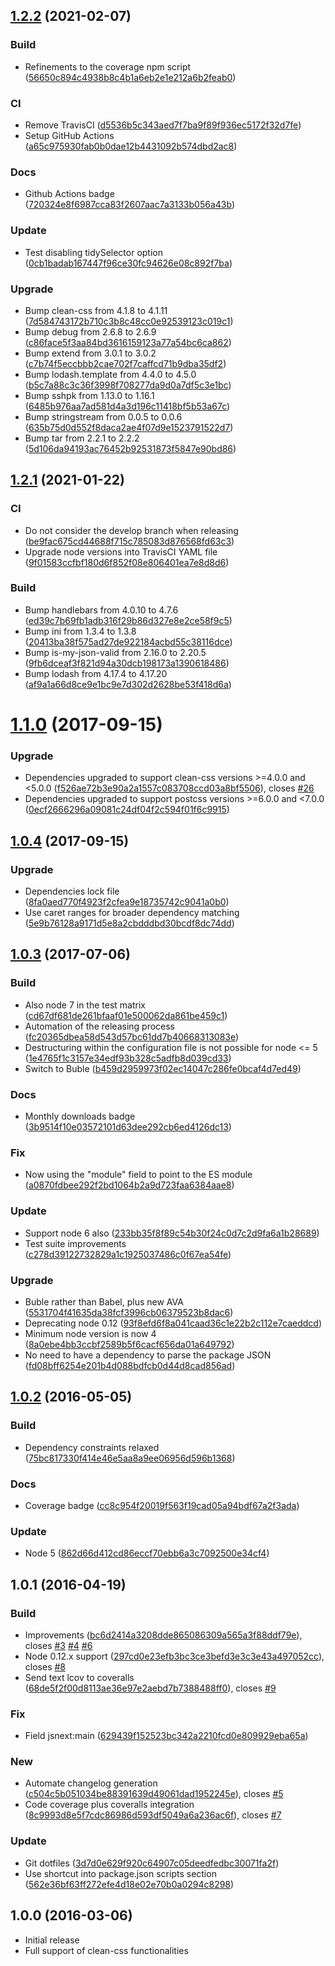 <a name="1.2.2"></a>
## [1.2.2](https://github.com/leodido/postcss-clean/compare/v1.2.1...v1.2.2) (2021-02-07)


### Build

* Refinements to the coverage npm script ([56650c894c4938b8c4b1a6eb2e1e212a6b2feab0](https://github.com/leodido/postcss-clean/commit/56650c894c4938b8c4b1a6eb2e1e212a6b2feab0))

### CI

* Remove TravisCI ([d5536b5c343aed7f7ba9f89f936ec5172f32d7fe](https://github.com/leodido/postcss-clean/commit/d5536b5c343aed7f7ba9f89f936ec5172f32d7fe))
* Setup GitHub Actions ([a65c975930fab0b0dae12b4431092b574dbd2ac8](https://github.com/leodido/postcss-clean/commit/a65c975930fab0b0dae12b4431092b574dbd2ac8))

### Docs

* Github Actions badge ([720324e8f6987cca83f2607aac7a3133b056a43b](https://github.com/leodido/postcss-clean/commit/720324e8f6987cca83f2607aac7a3133b056a43b))

### Update

* Test disabling tidySelector option ([0cb1badab167447f96ce30fc94626e08c892f7ba](https://github.com/leodido/postcss-clean/commit/0cb1badab167447f96ce30fc94626e08c892f7ba))

### Upgrade

* Bump clean-css from 4.1.8 to 4.1.11 ([7d584743172b710c3b8c48cc0e92539123c019c1](https://github.com/leodido/postcss-clean/commit/7d584743172b710c3b8c48cc0e92539123c019c1))
* Bump debug from 2.6.8 to 2.6.9 ([c86face5f3aa84bd3616159123a77a54bc6ca862](https://github.com/leodido/postcss-clean/commit/c86face5f3aa84bd3616159123a77a54bc6ca862))
* Bump extend from 3.0.1 to 3.0.2 ([c7b74f5eccbbb2cae702f7caffcd71b9dba35df2](https://github.com/leodido/postcss-clean/commit/c7b74f5eccbbb2cae702f7caffcd71b9dba35df2))
* Bump lodash.template from 4.4.0 to 4.5.0 ([b5c7a88c3c36f3998f708277da9d0a7df5c3e1bc](https://github.com/leodido/postcss-clean/commit/b5c7a88c3c36f3998f708277da9d0a7df5c3e1bc))
* Bump sshpk from 1.13.0 to 1.16.1 ([6485b976aa7ad581d4a3d196c11418bf5b53a67c](https://github.com/leodido/postcss-clean/commit/6485b976aa7ad581d4a3d196c11418bf5b53a67c))
* Bump stringstream from 0.0.5 to 0.0.6 ([635b75d0d552f8daca2ae4f07d9e1523791522d7](https://github.com/leodido/postcss-clean/commit/635b75d0d552f8daca2ae4f07d9e1523791522d7))
* Bump tar from 2.2.1 to 2.2.2 ([5d106da94193ac76452b92531873f5847e90bd86](https://github.com/leodido/postcss-clean/commit/5d106da94193ac76452b92531873f5847e90bd86))



<a name="1.2.1"></a>
## [1.2.1](https://github.com/leodido/postcss-clean/compare/v1.1.0...v1.2.1) (2021-01-22)


### CI

* Do not consider the develop branch when releasing ([be9fac675cd44688f715c785083d876568fd63c3](https://github.com/leodido/postcss-clean/commit/be9fac675cd44688f715c785083d876568fd63c3))
* Upgrade node versions into TravisCI YAML file ([9f01583ccfbf180d6f852f08e806401ea7e8d8d6](https://github.com/leodido/postcss-clean/commit/9f01583ccfbf180d6f852f08e806401ea7e8d8d6))

### Build

* Bump handlebars from 4.0.10 to 4.7.6 ([ed39c7b69fb1adb316f29b86d327e8e2ce58f9c5](https://github.com/leodido/postcss-clean/commit/ed39c7b69fb1adb316f29b86d327e8e2ce58f9c5))
* Bump ini from 1.3.4 to 1.3.8 ([20413ba38f575ad27de922184acbd55c38116dce](https://github.com/leodido/postcss-clean/commit/20413ba38f575ad27de922184acbd55c38116dce))
* Bump is-my-json-valid from 2.16.0 to 2.20.5 ([9fb6dceaf3f821d94a30dcb198173a1390618486](https://github.com/leodido/postcss-clean/commit/9fb6dceaf3f821d94a30dcb198173a1390618486))
* Bump lodash from 4.17.4 to 4.17.20 ([af9a1a66d8ce9e1bc9e7d302d2628be53f418d6a](https://github.com/leodido/postcss-clean/commit/af9a1a66d8ce9e1bc9e7d302d2628be53f418d6a))



<a name="1.1.0"></a>
# [1.1.0](https://github.com/leodido/postcss-clean/compare/v1.0.4...v1.1.0) (2017-09-15)


### Upgrade

* Dependencies upgraded to support clean-css versions >=4.0.0 and <5.0.0  ([f526ae72b3e90a2a1557c083708ccd03a8bf5506](https://github.com/leodido/postcss-clean/commit/f526ae72b3e90a2a1557c083708ccd03a8bf5506)), closes [#26](https://github.com/leodido/postcss-clean/issues/26)
* Dependencies upgraded to support postcss versions >=6.0.0 and <7.0.0 ([0ecf2666296a09081c24df04f2c594f01f6c9915](https://github.com/leodido/postcss-clean/commit/0ecf2666296a09081c24df04f2c594f01f6c9915))



<a name="1.0.4"></a>
## [1.0.4](https://github.com/leodido/postcss-clean/compare/v1.0.3...v1.0.4) (2017-09-15)


### Upgrade

* Dependencies lock file ([8fa0aed770f4923f2cfea9e18735742c9041a0b0](https://github.com/leodido/postcss-clean/commit/8fa0aed770f4923f2cfea9e18735742c9041a0b0))
* Use caret ranges for broader dependency matching ([5e9b76128a9171d5e8a2cbdddbd30bcdf8dc74dd](https://github.com/leodido/postcss-clean/commit/5e9b76128a9171d5e8a2cbdddbd30bcdf8dc74dd))



<a name="1.0.3"></a>
## [1.0.3](https://github.com/leodido/postcss-clean/compare/v1.0.2...v1.0.3) (2017-07-06)


### Build

* Also node 7 in the test matrix ([cd67df681de261bfaaf01e500062da861be459c1](https://github.com/leodido/postcss-clean/commit/cd67df681de261bfaaf01e500062da861be459c1))
* Automation of the releasing process ([fc20365dbea58d543d57bc61dd7b40668313083e](https://github.com/leodido/postcss-clean/commit/fc20365dbea58d543d57bc61dd7b40668313083e))
* Destructuring within the configuration file is not possible for node <= 5 ([1e4765f1c3157e34edf93b328c5adfb8d039cd33](https://github.com/leodido/postcss-clean/commit/1e4765f1c3157e34edf93b328c5adfb8d039cd33))
* Switch to Buble ([b459d2959973f02ec14047c286fe0bcaf4d7ed49](https://github.com/leodido/postcss-clean/commit/b459d2959973f02ec14047c286fe0bcaf4d7ed49))

### Docs

* Monthly downloads badge ([3b9514f10e03572101d63dee292cb6ed4126dc13](https://github.com/leodido/postcss-clean/commit/3b9514f10e03572101d63dee292cb6ed4126dc13))

### Fix

* Now using the "module" field to point to the ES module ([a0870fdbee292f2bd1064b2a9d723faa6384aae8](https://github.com/leodido/postcss-clean/commit/a0870fdbee292f2bd1064b2a9d723faa6384aae8))

### Update

* Support node 6 also ([233bb35f8f89c54b30f24c0d7c2d9fa6a1b28689](https://github.com/leodido/postcss-clean/commit/233bb35f8f89c54b30f24c0d7c2d9fa6a1b28689))
* Test suite improvements ([c278d39122732829a1c1925037486c0f67ea54fe](https://github.com/leodido/postcss-clean/commit/c278d39122732829a1c1925037486c0f67ea54fe))

### Upgrade

* Buble rather than Babel, plus new AVA ([5531704f41635da38fcf3996cb06379523b8dac6](https://github.com/leodido/postcss-clean/commit/5531704f41635da38fcf3996cb06379523b8dac6))
* Deprecating node 0.12 ([93f8efd6f8a041caad36c1e22b2c112e7caeddcd](https://github.com/leodido/postcss-clean/commit/93f8efd6f8a041caad36c1e22b2c112e7caeddcd))
* Minimum node version is now 4 ([8a0ebe4bb3ccbf2589b5f6cacf656da01a649792](https://github.com/leodido/postcss-clean/commit/8a0ebe4bb3ccbf2589b5f6cacf656da01a649792))
* No need to have a dependency to parse the package JSON ([fd08bff6254e201b4d088bdfcb0d44d8cad856ad](https://github.com/leodido/postcss-clean/commit/fd08bff6254e201b4d088bdfcb0d44d8cad856ad))



<a name="1.0.2"></a>
## [1.0.2](https://github.com/leodido/postcss-clean/compare/v1.0.1...v1.0.2) (2016-05-05)


### Build

* Dependency constraints relaxed ([75bc817330f414e46e5aa8a9ee06956d596b1368](https://github.com/leodido/postcss-clean/commit/75bc817330f414e46e5aa8a9ee06956d596b1368))

### Docs

* Coverage badge ([cc8c954f20019f563f19cad05a94bdf67a2f3ada](https://github.com/leodido/postcss-clean/commit/cc8c954f20019f563f19cad05a94bdf67a2f3ada))

### Update

* Node 5  ([862d66d412cd86eccf70ebb6a3c7092500e34cf4](https://github.com/leodido/postcss-clean/commit/862d66d412cd86eccf70ebb6a3c7092500e34cf4))



<a name="1.0.1"></a>
## 1.0.1 (2016-04-19)


### Build

* Improvements  ([bc6d2414a3208dde865086309a565a3f88ddf79e](https://github.com/leodido/postcss-clean/commit/bc6d2414a3208dde865086309a565a3f88ddf79e)), closes [#3](https://github.com/leodido/postcss-clean/issues/3) [#4](https://github.com/leodido/postcss-clean/issues/4) [#6](https://github.com/leodido/postcss-clean/issues/6)
* Node 0.12.x support  ([297cd0e23efb3bc3ce3befd3e3c3e43a497052cc](https://github.com/leodido/postcss-clean/commit/297cd0e23efb3bc3ce3befd3e3c3e43a497052cc)), closes [#8](https://github.com/leodido/postcss-clean/issues/8)
* Send text lcov to coveralls  ([68de5f2f00d8113ae36e97e2aebd7b7388488ff0](https://github.com/leodido/postcss-clean/commit/68de5f2f00d8113ae36e97e2aebd7b7388488ff0)), closes [#9](https://github.com/leodido/postcss-clean/issues/9)

### Fix

* Field jsnext:main ([629439f152523bc342a2210fcd0e809929eba65a](https://github.com/leodido/postcss-clean/commit/629439f152523bc342a2210fcd0e809929eba65a))

### New

* Automate changelog generation  ([c504c5b051034be88391639d49061dad1952245e](https://github.com/leodido/postcss-clean/commit/c504c5b051034be88391639d49061dad1952245e)), closes [#5](https://github.com/leodido/postcss-clean/issues/5)
* Code coverage plus coveralls integration  ([8c9993d8e5f7cdc86986d593df5049a6a236ac6f](https://github.com/leodido/postcss-clean/commit/8c9993d8e5f7cdc86986d593df5049a6a236ac6f)), closes [#7](https://github.com/leodido/postcss-clean/issues/7)

### Update

* Git dotfiles ([3d7d0e629f920c64907c05deedfedbc30071fa2f](https://github.com/leodido/postcss-clean/commit/3d7d0e629f920c64907c05deedfedbc30071fa2f))
* Use shortcut into package.json scripts section ([562e36bf63ff272efe4d18e02e70b0a0294c8298](https://github.com/leodido/postcss-clean/commit/562e36bf63ff272efe4d18e02e70b0a0294c8298))



<a name="1.0.0"></a>
## 1.0.0 (2016-03-06)

* Initial release
* Full support of clean-css functionalities
